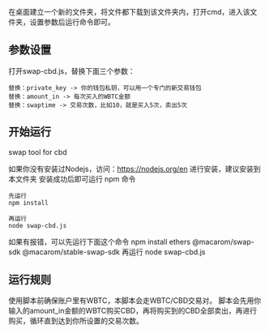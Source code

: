 在桌面建立一个新的文件夹，将文件都下载到该文件夹内，打开cmd，进入该文件夹，设置参数后运行命令即可。

## 参数设置

打开swap-cbd.js，替换下面三个参数：
```
替换：private_key -> 你的钱包私钥，可以用一个专门的新交易钱包
替换：amount_in -> 每次买入的WBTC金额
替换：swaptime -> 交易次数，比如10，就是买入5次，卖出5次
```

## 开始运行
swap tool for cbd

如果你没有安装过Nodejs，访问：https://nodejs.org/en 进行安装，建议安装到本文件夹
安装成功后即可运行 npm 命令

```
先运行
npm install

再运行
node swap-cbd.js
```

如果有报错，可以先运行下面这个命令
npm install ethers @macarom/swap-sdk @macarom/stable-swap-sdk
再运行
node swap-cbd.js



## 运行规则

使用脚本前确保账户里有WBTC，本脚本会走WBTC/CBD交易对。
脚本会先用你输入的amount_in金额的WBTC购买CBD，再将购买到的CBD全部卖出，再进行购买，循环直到达到你所设置的交易次数。
